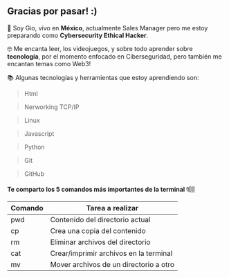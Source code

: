 ## Gracias por pasar! :)  


📝 Soy Gio, vivo en <strong>México</strong>, actualmente Sales Manager pero me estoy preparando como <strong>Cybersecurity Ethical Hacker</strong>.

🤓 Me encanta leer, los videojuegos, y sobre todo aprender sobre <strong>tecnología</strong>, por el momento enfocado en Ciberseguridad, pero también me encantan temas como Web3!

📚  Algunas tecnologías y herramientas que estoy aprendiendo son:

>Html

>Nerworking TCP/IP

>Linux

>Javascript

>Python

>Git

>GitHub



#### Te comparto los 5 comandos más importantes de la terminal 👇🏼

| Comando | Tarea a realizar |
|-----|-------------------------|
| pwd | Contenido del directorio actual |
| cp | Crea una copia del contenido |
| rm | Eliminar archivos del directorio |
| cat | Crear/imprimir archivos en la terminal |
| mv | Mover archivos de un directorio a otro |
